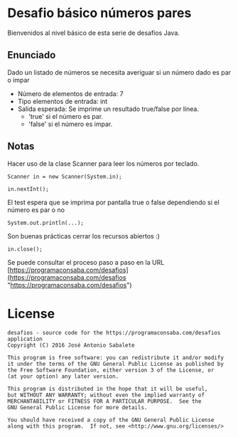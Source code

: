 # Desafio básico números pares
Bienvenidos al nivel básico de esta serie de desafíos Java.

## Enunciado
Dado un listado de números se necesita averiguar si un número dado es par o impar

*   Número de elementos de entrada: 7
*   Tipo elementos de entrada: int
*   Salida esperada: Se imprime un resultado true/false por línea.
    * 'true' si el número es par.
    * 'false' si el número es impar.

## Notas
Hacer uso de la clase Scanner para leer los números por teclado. 

    Scanner in = new Scanner(System.in);
    
    in.nextInt();
    
El test espera que se imprima por pantalla true o false dependiendo si el número es par o no

    System.out.println(...);
    
Son buenas prácticas cerrar los recursos abiertos :)

    in.close();

Se puede consultar el proceso paso a paso en la URL [https://programaconsaba.com/desafios](https://programaconsaba.com/desafios "https://programaconsaba.com/desafios")   

# License
    desafios - source code for the https://programaconsaba.com/desafios application
    Copyright (C) 2016 José Antonio Sabalete

    This program is free software: you can redistribute it and/or modify
    it under the terms of the GNU General Public License as published by
    the Free Software Foundation, either version 3 of the License, or
    (at your option) any later version.

    This program is distributed in the hope that it will be useful,
    but WITHOUT ANY WARRANTY; without even the implied warranty of
    MERCHANTABILITY or FITNESS FOR A PARTICULAR PURPOSE.  See the
    GNU General Public License for more details.

    You should have received a copy of the GNU General Public License
    along with this program.  If not, see <http://www.gnu.org/licenses/>
